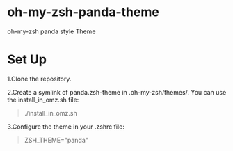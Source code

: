 # oh-my-zsh-panda-theme
oh-my-zsh panda style Theme

# Set Up
1.Clone the repository.

2.Create a symlink of panda.zsh-theme in .oh-my-zsh/themes/. You can use the install_in_omz.sh file:

>./install_in_omz.sh

3.Configure the theme in your .zshrc file:

>ZSH_THEME="panda"
